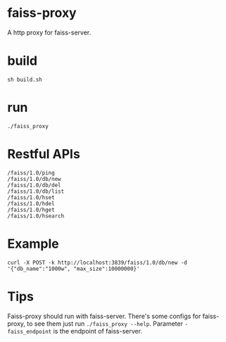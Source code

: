 # faiss-proxy
A http proxy for faiss-server.

# build

```shell
sh build.sh
```

# run

```shell
./faiss_proxy
```

# Restful APIs

```shell
/faiss/1.0/ping
/faiss/1.0/db/new
/faiss/1.0/db/del
/faiss/1.0/db/list
/faiss/1.0/hset
/faiss/1.0/hdel
/faiss/1.0/hget
/faiss/1.0/hsearch
```

# Example

```shell
curl -X POST -k http://localhost:3839/faiss/1.0/db/new -d '{"db_name":"1000w", "max_size":10000000}'
```

# Tips
Faiss-proxy should run with faiss-server. There's some configs for faiss-proxy, to see them just run `./faiss_proxy --help`. Parameter `-faiss_endpoint` is the endpoint of faiss-server.
